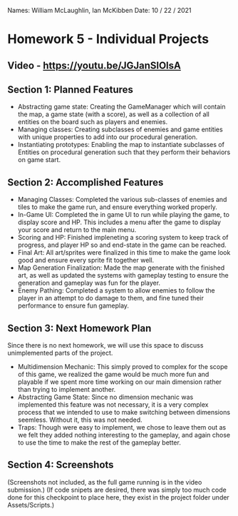 Names: William McLaughlin, Ian McKibben
Date: 10 / 22 / 2021

# Homework 5 - Individual Projects
Video - https://youtu.be/JGJanSlOlsA
---
## Section 1: Planned Features
* Abstracting game state: Creating the GameManager which will contain the map, a game state (with a score), as well as a collection of all entities on the board such as players and enemies.
* Managing classes: Creating subclasses of enemies and game entities with unique properties to add into our procedural generation.
* Instantiating prototypes: Enabling the map to instantiate subclasses of Entities on procedural generation such that they perform their behaviors on game start.

## Section 2: Accomplished Features
* Managing Classes: Completed the various sub-classes of enemies and tiles to make the game run, and ensure everything worked properly.
* In-Game UI: Completed the in game UI to run while playing the game, to display score and HP. This includes a menu after the game to display your score and return to the main menu.
* Scoring and HP: Finished impleneting a scoring system to keep track of progress, and player HP so and end-state in the game can be reached.
* Final Art: All art/sprites were finalized in this time to make the game look good and ensure every sprite fit together well.
* Map Generation Finalization: Made the map generate with the finished art, as well as updated the systems with gameplay testing to ensure the generation and gameplay was fun for the player.
* Enemy Pathing: Completed a system to allow enemies to follow the player in an attempt to do damage to them, and fine tuned their performance to ensure fun gameplay.

## Section 3: Next Homework Plan
Since there is no next homework, we will use this space to discuss unimplemented parts of the project.
* Multidimension Mechanic: This simply proved to complex for the scope of this game, we realized the game would be much more fun and playable if we spent more time working on our main dimension rather than trying to implement another.
* Abstracting Game State: Since no dimension mechanic was implemented this feature was not necessary, it is a very complex process that we intended to use to make switching between dimensions seemless. Without it, this was not needed.
* Traps: Though were easy to implement, we chose to leave them out as we felt they added nothing interesting to the gameplay, and again chose to use the time to make the rest of the gameplay better.

## Section 4: Screenshots

(Screenshots not included, as the full game running is in the video submission.)
(If code snipets are desired, there was simply too much code done for this checkpoint to place here, they exist in the project folder under Assets/Scripts.)
